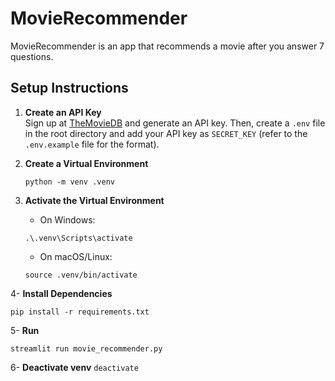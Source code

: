 # MovieRecommender

MovieRecommender is an app that recommends a movie after you answer 7 questions.

## Setup Instructions

1. **Create an API Key**  
   Sign up at [TheMovieDB](https://www.themoviedb.org/) and generate an API key. Then, create a `.env` file in the root directory and add your API key as `SECRET_KEY` (refer to the `.env.example` file for the format).

2. **Create a Virtual Environment**  
   ```
   python -m venv .venv
   ```

3. **Activate the Virtual Environment**
    - On Windows:
    ```
    .\.venv\Scripts\activate
    ```
    - On macOS/Linux:
    ```
    source .venv/bin/activate
    ```

4- **Install Dependencies**

    
    pip install -r requirements.txt
    

5- **Run**

    
    streamlit run movie_recommender.py
    



6- **Deactivate venv**
    ```
    deactivate
    ```
